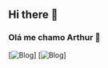 ## Hi there 👋

### Olá me chamo Arthur 🖖
[![Blog](https://img.shields.io/badge/JavaScript-F7DF1E?style=for-the-badge&logo=javascript&logoColor=black)]
[![Blog](https://img.shields.io/badge/Php-F7DF1E?style=for-the-badge&logo=php&logoColor=black)]
